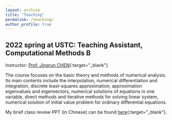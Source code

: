 ```yaml
---
layout: archive
title: "Teaching"
permalink: /teaching/
author_profile: true
---
```


2022 spring at USTC: Teaching Assistant, Computational Methods B 
---

Instructor: [Prof. Jingrun CHEN](https://faculty.ustc.edu.cn/chenjingrun/en/index/601834/list/index.htm){:target="_blank"} 

The course focuses on the basic theory and methods of numerical analysis. Its main contents include the interpolation, numerical differentiation and integration, discrete least-squares approximation, approximation eigenvalues and eigenvectors, numerical solutions of equations in one variable, direct methods and iterative methods for solving linear system, numerical solution of initial value problem for ordinary differential equations. 

My brief class review PPT (in Chinese) can be found [here](../files/teaching/review1.pdf){:target="_blank"}. 
